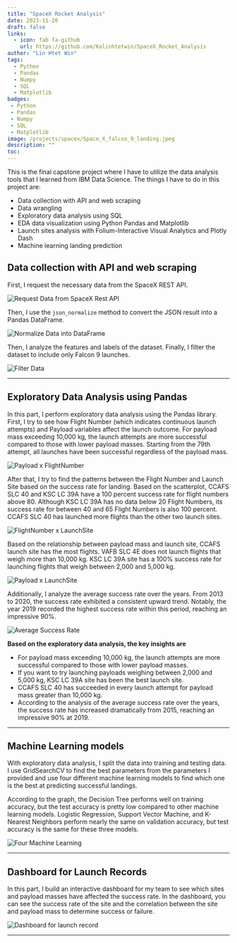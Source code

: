 ```yaml
---
title: "SpaceX Rocket Analysis"
date: 2023-11-20
draft: false
links:
  - icon: fab fa-github
    url: https://github.com/Kolinhtetwin/SpaceX_Rocket_Analysis
author: "Lin Htet Win"
tags:
  - Python
  - Pandas
  - Numpy
  - SQL
  - Matplotlib
badges:
 - Python
 - Pandas
 - Numpy
 - SQL
 - Matplotlib
image: /projects/spacex/Space_X_falcon_9_landing.jpeg
description: ""
toc: 
---
```


This is the final capstone project where I have to utilize the data analysis tools that I learned from IBM Data Science. The things I have to do in this project are:
- Data collection with API and web scraping
- Data wrangling
- Exploratory data analysis using SQL
- EDA data visualization using Python Pandas and Matplotlib
- Launch sites analysis with Folium-Interactive Visual Analytics and Plotly Dash
- Machine learning landing prediction

## Data collection with API and web scraping 
First, I request the necessary data from the SpaceX REST API.

![Request Data from SpaceX Rest API](/projects/spacex/request_api.png)

Then, I use the `json_normalize` method to convert the JSON result into a Pandas DataFrame.

![Normalize Data into DataFrame](/projects/spacex/normalize_json.png)

Then, I analyze the features and labels of the dataset. Finally, I filter the dataset to include only Falcon 9 launches.

![Filter Data](/projects/spacex/Filter_data.png)
<hr>

## Exploratory Data Analysis using Pandas

In this part, I perform exploratory data analysis using the Pandas library. First, I try to see how Flight Number (which indicates continuous launch attempts) and Payload variables affect the launch outcome. For payload mass exceeding 10,000 kg, the launch attempts are more successful compared to those with lower payload masses. Starting from the 79th attempt, all launches have been successful regardless of the payload mass.

![Payload x FlightNumber](/projects/spacex/payload_flightnumber.png)

After that, I try to find the patterns between the Flight Number and Launch Site based on the success rate for landing. Based on the scatterplot, CCAFS SLC 40 and KSC LC 39A have a 100 percent success rate for flight numbers above 80. Although KSC LC 39A has no data below 20 Flight Numbers, its success rate for between 40 and 65 Flight Numbers is also 100 percent. CCAFS SLC 40 has launched more flights than the other two launch sites.

![FlightNumber x LaunchSite](/projects/spacex/flightnumber_site.png)

Based on the relationship between payload mass and launch site, CCAFS launch site has the most flights. VAFB SLC 4E does not launch flights that weigh more than 10,000 kg. KSC LC 39A site has a 100% success rate for launching flights that weigh between 2,000 and 5,000 kg.

![Payload x LaunchSite](/projects/spacex/payload_launchsite.png)

Additionally, I analyze the average success rate over the years. From 2013 to 2020, the success rate exhibited a consistent upward trend. Notably, the year 2019 recorded the highest success rate within this period, reaching an impressive 90%.

![Average Success Rate](/projects/spacex/average_success_rate.png)

**Based on the exploratory data analysis, the key insights are**
- For payload mass exceeding 10,000 kg, the launch attempts are more successful compared to those with lower payload masses.
- If you want to try launching payloads weighing between 2,000 and 5,000 kg, KSC LC 39A site has been the best launch site.
- CCAFS SLC 40 has succeeded in every launch attempt for payload mass greater than 10,000 kg.
- According to the analysis of the average success rate over the years, the success rate has increased dramatically from 2015, reaching an impressive 90% at 2019.

<hr>

## Machine Learning models

With exploratory data analysis, I split the data into training and testing data. I use GridSearchCV to find the best parameters from the parameters I provided and use four different machine learning models to find which one is the best at predicting successful landings.

According to the graph, the Decision Tree performs well on training accuracy, but the test accuracy is pretty low compared to other machine learning models. Logistic Regression, Support Vector Machine, and K-Nearest Neighbors perform nearly the same on validation accuracy, but test accuracy is the same for these three models.

![Four Machine Learning](/projects/spacex/machine_learning.png)
<hr>

## Dashboard for Launch Records
In this part, I build an interactive dashboard for my team to see which sites and payload masses have affected the success rate. In the dashboard, you can see the success rate of the site and the correlation between the site and payload mass to determine success or failure.

![Dashboard for launch record](/projects/spacex/launch_records_dashboard.jpg)

<hr>
